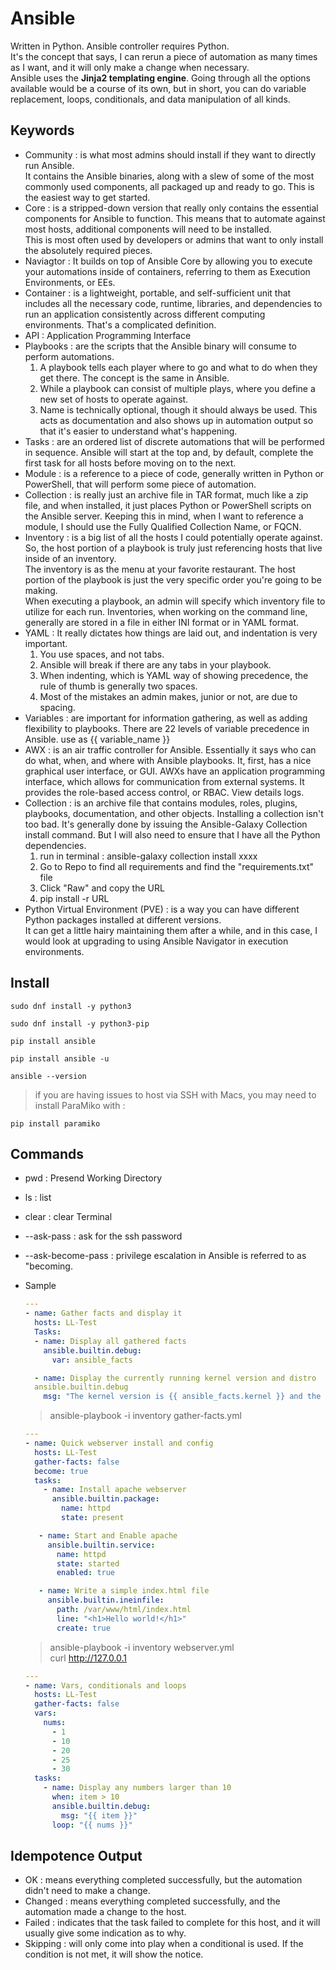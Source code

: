 # Ansible
Written in Python. Ansible controller requires Python. </br>
It's the concept that says, I can rerun a piece of automation as many times as I want, and it will only make a change when necessary. </br> 
Ansible uses the **Jinja2 templating engine**. Going through all the options available would be a course of its own, but in short, you can do variable replacement, loops, conditionals, and data manipulation of all kinds. </br>

## Keywords
- Community : is what most admins should install if they want to directly run Ansible. </br> 
  It contains the Ansible binaries, along with a slew of some of the most commonly used components, all packaged up and ready to go. This is the easiest way to get started.
- Core : is a stripped-down version that really only contains the essential components for Ansible to function. This means that to automate against most hosts, additional components will need to be installed. </br> 
  This is most often used by developers or admins that want to only install the absolutely required pieces.
- Naviagtor : It builds on top of Ansible Core by allowing you to execute your automations inside of containers, referring to them as Execution Environments, or EEs. 
- Container : is a lightweight, portable, and self-sufficient unit that includes all the necessary code, runtime, libraries, and dependencies to run an application consistently across different computing environments.
  That's a complicated definition.
- API : Application Programming Interface
- Playbooks : are the scripts that the Ansible binary will consume to perform automations. </br> 
    1.  A playbook tells each player where to go and what to do when they get there. The concept is the same in Ansible.
    2.  While a playbook can consist of multiple plays, where you define a new set of hosts to operate against.
    3.  Name is technically optional, though it should always be used. This acts as documentation and also shows up in automation output so that it's easier to understand what's happening.
- Tasks : are an ordered list of discrete automations that will be performed in sequence. Ansible will start at the top and, by default, complete the first task for all hosts before moving on to the next.
- Module : is a reference to a piece of code, generally written in Python or PowerShell, that will perform some piece of automation.
- Collection : is really just an archive file in TAR format, much like a zip file, and when installed, it just places Python or PowerShell scripts on the Ansible server. Keeping this in mind, when I want to reference a         module, I should use the Fully Qualified Collection Name, or FQCN.
- Inventory : is a big list of all the hosts I could potentially operate against. So, the host portion of a playbook is truly just referencing hosts that live inside of an inventory. </br> 
  The inventory is as the menu at your favorite restaurant. The host portion of the playbook is just the very specific order you're going to be making. </br> 
  When executing a playbook, an admin will specify which inventory file to utilize for each run. Inventories, when working on the command line, generally are stored in a file in either INI format or in YAML format.
- YAML : It really dictates how things are laid out, and indentation is very important.
    1.  You use spaces, and not tabs.
    2.  Ansible will break if there are any tabs in your playbook.
    3.  When indenting, which is YAML way of showing precedence, the rule of thumb is generally two spaces.
    4.  Most of the mistakes an admin makes, junior or not, are due to spacing.
- Variables : are important for information gathering, as well as adding flexibility to playbooks. There are 22 levels of variable precedence in Ansible.
  use as {{ variable_name }}
- AWX : is an air traffic controller for Ansible. Essentially it says who can do what, when, and where with Ansible playbooks. It, first, has a nice graphical user interface, or GUI.
  AWXs have an application programming interface, which allows for communication from external systems.
  It provides the role-based access control, or RBAC.
  View details logs.
- Collection : is an archive file that contains modules, roles, plugins, playbooks, documentation, and other objects.
  Installing a collection isn't too bad. It's generally done by issuing the Ansible-Galaxy Collection install command.
  But I will also need to ensure that I have all the Python dependencies.
    1.  run in terminal : ansible-galaxy collection install xxxx
    2.  Go to Repo to find all requirements and find the "requirements.txt" file
    3.  Click "Raw" and copy the URL
    4.  pip install -r URL
- Python Virtual Environment (PVE) : is a way you can have different Python packages installed at different versions. </br> 
  It can get a little hairy maintaining them after a while, and in this case, I would look at upgrading to using Ansible Navigator in execution environments.

## Install
``` title="Install Python"
sudo dnf install -y python3
```
``` title="Install Python Package Manager"
sudo dnf install -y python3-pip
```
``` title="Install Ansible"
pip install ansible
```
``` title="Update Ansible"
pip install ansible -u
```
``` title="Verify Ansible"
ansible --version
```
>  if you are having issues to host via SSH with Macs, you may need to install ParaMiko with :
``` 
pip install paramiko
```

## Commands
- pwd : Presend Working Directory
- ls : list
- clear : clear Terminal
- --ask-pass : ask for the ssh password
- --ask-become-pass : privilege escalation in Ansible is referred to as "becoming.

- Sample
  ``` yaml title="gather-facts.yml"
  ---
  - name: Gather facts and display it
    hosts: LL-Test
    Tasks:
    - name: Display all gathered facts
      ansible.builtin.debug:
        var: ansible_facts
  
    - name: Display the currently running kernel version and distro
    ansible.builtin.debug
      msg: "The kernel version is {{ ansible_facts.kernel }} and the distribution is {{ ansible_facts.distribution }}"
  ```
  > ansible-playbook -i inventory gather-facts.yml

  ``` yaml title="webserver.yml"
  ---
  - name: Quick webserver install and config
    hosts: LL-Test
    gather-facts: false
    become: true
    tasks:
      - name: Install apache webserver
        ansible.builtin.package:
          name: httpd
          state: present

     - name: Start and Enable apache
       ansible.builtin.service:
         name: httpd
         state: started
         enabled: true

     - name: Write a simple index.html file
       ansible.builtin.ineinfile:
         path: /var/www/html/index.html
         line: "<h1>Hello world!</h1>"
         create: true
  ```
  > ansible-playbook -i inventory webserver.yml </br> 
  > curl http://127.0.0.1 </br>

  ``` yaml title="vcl.yml"
  ---
  - name: Vars, conditionals and loops
    hosts: LL-Test
    gather-facts: false
    vars:
      nums:
        - 1
        - 10
        - 20
        - 25
        - 30
    tasks:
      - name: Display any numbers larger than 10
        when: item > 10
        ansible.builtin.debug:
          msg: "{{ item }}"
        loop: "{{ nums }}"
  ```

## Idempotence Output
  - OK : means everything completed successfully, but the automation didn't need to make a change.
  - Changed : means everything completed successfully, and the automation made a change to the host.
  - Failed : indicates that the task failed to complete for this host, and it will usually give some indication as to why.
  - Skipping : will only come into play when a conditional is used. If the condition is not met, it will show the notice.
